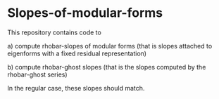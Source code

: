 # Slopes-of-modular-forms

This repository contains code to 

a) compute rhobar-slopes of modular forms (that is slopes attached to eigenforms with a fixed residual representation)

b) compute rhobar-ghost slopes (that is the slopes computed by the rhobar-ghost series)

In the regular case, these slopes should match.
